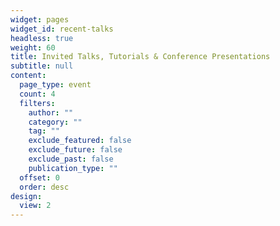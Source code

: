 ```yaml
---
widget: pages
widget_id: recent-talks
headless: true
weight: 60
title: Invited Talks, Tutorials & Conference Presentations
subtitle: null
content:
  page_type: event
  count: 4
  filters:
    author: ""
    category: ""
    tag: ""
    exclude_featured: false
    exclude_future: false
    exclude_past: false
    publication_type: ""
  offset: 0
  order: desc
design:
  view: 2
---
```

